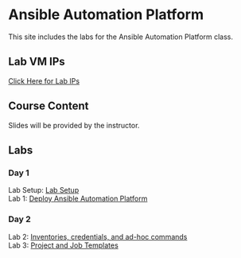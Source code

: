 # Ansible Automation Platform

This site includes the labs for the Ansible Automation Platform class.   

## Lab VM IPs
[Click Here for Lab IPs](https://docs.google.com/spreadsheets/d/1gTV6btPeIyyXylRkDn2_LNbWkf9BGU6wsi5eIb-ynLY/edit?usp=sharing)


## Course Content   
Slides will be provided by the instructor.

## Labs   
### Day 1      
Lab Setup: [Lab Setup](labs/lab-setup)   
Lab 1: [Deploy Ansible Automation Platform](labs/install-aap/)   

### Day 2
Lab 2: [Inventories, credentials, and ad-hoc commands](labs/aap-inventory-creds-ad-hoc/)   
Lab 3: [Project and Job Templates](labs/aap-projects-templates-jobs/)
